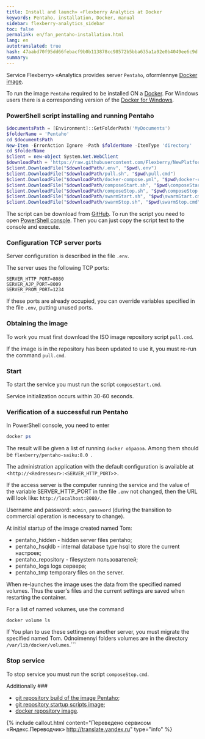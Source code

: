 ```yaml
--- 
title: Install and launch» «Flexberry Analytics at Docker 
keywords: Pentaho, installation, Docker, manual 
sidebar: flexberry-analytics_sidebar 
toc: false 
permalink: en/fan_pentaho-installation.html 
lang: en 
autotranslated: true 
hash: 47aabd70f95dd66febacf9b0b113878cc98572b5bba635a1a92e0b4049ee6c9d 
summary: 
--- 
```


Service Flexberry» «Analytics provides server `Pentaho`, oformlennye [Docker image](https://hub.docker.com/r/flexberry/pentaho/). 

To run the image `Pentaho` required to be installed ON a [Docker](https://docs.docker.com). For Windows users there is a corresponding version of the [Docker for Windows](https://docs.docker.com/docker-for-windows/install/). 

### PowerShell script installing and running Pentaho 

```powershell
$documentsPath = [Environment]::GetFolderPath('MyDocuments')
$folderName = 'Pentaho'
cd $documentsPath
New-Item -ErrorAction Ignore -Path $folderName -ItemType 'directory'
cd $folderName
$client = new-object System.Net.WebClient
$downloadPath = 'https://raw.githubusercontent.com/Flexberry/NewPlatform.Flexberry.Analytics/master/pentaho' 
$client.DownloadFile("$downloadPath/.env", "$pwd\.env")
$client.DownloadFile("$downloadPath/pull.sh", "$pwd\pull.cmd")
$client.DownloadFile("$downloadPath/docker-compose.yml", "$pwd\docker-compose.yml")
$client.DownloadFile("$downloadPath/composeStart.sh", "$pwd\composeStart.cmd")
$client.DownloadFile("$downloadPath/composeStop.sh", "$pwd\composeStop.cmd")
$client.DownloadFile("$downloadPath/swarmStart.sh", "$pwd\swarmStart.cmd")
$client.DownloadFile("$downloadPath/swarmStop.sh", "$pwd\swarmStop.cmd")
``` 

The script can be download from [GitHub](https://raw.githubusercontent.com/Flexberry/NewPlatform.Flexberry.Analytics/master/pentaho/getPentaho.ps1). 
To run the script you need to open [PowerShell console](https://docs.microsoft.com/ru-ru/powershell/scripting/setup/starting-windows-powershell?view=powershell-6). Then you can just copy the script text to the console and execute. 

### Configuration TCP server ports 

Server configuration is described in the file `.env`. 

The server uses the following TCP ports: 
```
SERVER_HTTP_PORT=8080
SERVER_AJP_PORT=8009
SERVER_PROM_PORT=1234
``` 

If these ports are already occupied, you can override variables specified in the file `.env`, putting unused ports. 

### Obtaining the image 

To work you must first download the ISO image repository script `pull.cmd`. 

If the image is in the repository has been updated to use it, you must re-run the command `pull.cmd`. 


### Start 

To start the service you must run the script `composeStart.cmd`. 

Service initialization occurs within 30-60 seconds. 

### Verification of a successful run Pentaho 

In PowerShell console, you need to enter 
```powershell
docker ps
``` 

The result will be given a list of running `docker образов`. 
Among them should be `flexberry/pentaho-saiku:8.0 `. 

The administration application with the default configuration is available at <`http://<Redresseur>:<SERVER_HTTP_PORT>`>. 

If the access server is the computer running the service and the value of the variable SERVER_HTTP_PORT in the file `.env` not changed, then the URL will look like: 
`http://localhost:8080/`. 

Username and password: `admin`, `password` (during the transition to commercial operation is necessary to change). 

At initial startup of the image created named Tom: 
- pentaho_hidden - hidden server files pentaho; 
- pentaho_hsqldb - internal database type hsql to store the current настроек; 
- pentaho_repository - filesystem пользователей; 
- pentaho_logs logs сервера; 
- pentaho_tmp temporary files on the server.

When re-launches the image uses the data from the specified named volumes. 
Thus the user's files and the current settings are saved when restarting the container. 

For a list of named volumes, use the command 
```
docker volume ls
``` 

If You plan to use these settings on another server, you must migrate the specified named Tom. 
Odnoimennyi folders volumes are in the directory `/var/lib/docker/volumes`.``` 

### Stop service 

To stop service you must run the script `composeStop.cmd`. 

Additionally ### 

- [git repository build of the image Pentaho](https://github.com/Flexberry/dockerfiles/blob/master/pentaho/README_ru.md); 
- [git repository startup scripts image](https://github.com/Flexberry/NewPlatform.Flexberry.Analytics/tree/master/pentaho); 
- [docker repository image](https://hub.docker.com/r/flexberry/pentaho/). 



{% include callout.html content="Переведено сервисом «Яндекс.Переводчик» <http://translate.yandex.ru>" type="info" %}